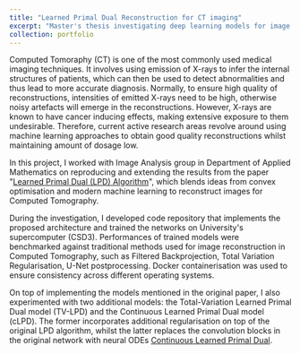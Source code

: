```yaml
---
title: "Learned Primal Dual Reconstruction for CT imaging"
excerpt: "Master's thesis investigating deep learning models for image reconstruction in Computed Tomography   1<br/><img src='/images/CT_image.png'>"
collection: portfolio
---
```


Computed Tomoraphy (CT) is one of the most commonly used medical imaging techniques. It involves using emission of X-rays to infer the internal structures of patients, which can then be used to detect abnormalities and thus lead to more accurate diagnosis. Normally,
to ensure high quality of reconstructions, intensities of emitted X-rays need to be high, otherwise noisy artefacts will emerge in the reconstructions. However, X-rays are known to have cancer inducing effects, making extensive exposure to them undesirable. Therefore, current active research areas revolve around using machine learning approaches to obtain good quality reconstructions whilst maintaining amount of dosage low.

In this project, I worked with Image Analysis group in Department of Applied Mathematics on reproducing and extending the results from the paper "[Learned Primal Dual (LPD) Algorithm](https://arxiv.org/abs/1707.06474)", which blends ideas from convex optimisation and modern machine learning to reconstruct images for Computed Tomography.

During the investigation, I developed code repository that implements the proposed architecture and trained the networks on University's supercomputer (CSD3). Performances of trained models were benchmarked against traditional methods used for image reconstruction in Computed Tomography, such as Filtered Backprojection, Total Variation Regularisation, U-Net postprocessing. Docker containerisation was used to ensure consistency across different operating systems. 

On top of implementing the models mentioned in the original paper, I also experimented with two additional models: the Total-Variation Learned Primal Dual model (TV-LPD) and the Continuous Learned Primal Dual model (cLPD). The former incorporates additional regularisation on top of the original LPD algorithm, whilst the latter replaces the convolution blocks in the original network with neural ODEs [Continuous Learned Primal Dual](https://arxiv.org/abs/2405.02478).
